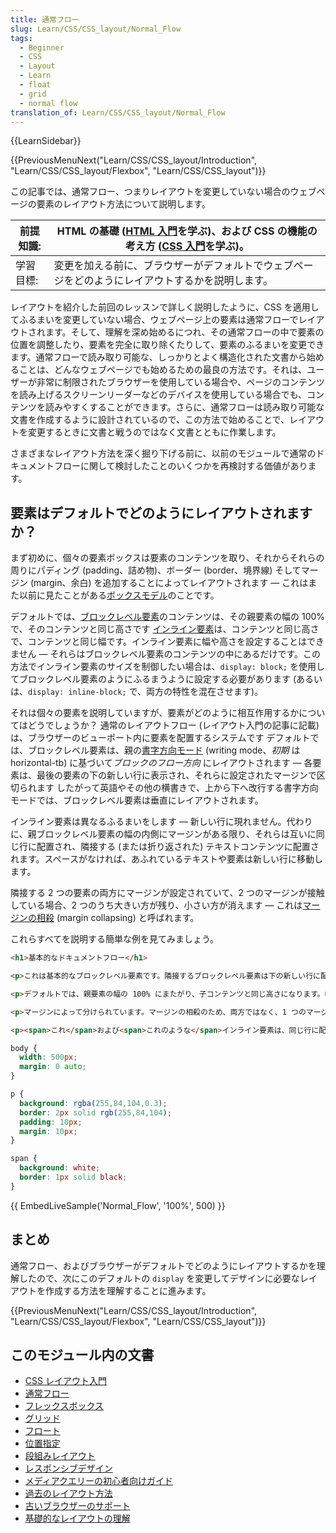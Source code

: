 ```yaml
---
title: 通常フロー
slug: Learn/CSS/CSS_layout/Normal_Flow
tags:
  - Beginner
  - CSS
  - Layout
  - Learn
  - float
  - grid
  - normal flow
translation_of: Learn/CSS/CSS_layout/Normal_Flow
---
```

{{LearnSidebar}}

{{PreviousMenuNext("Learn/CSS/CSS_layout/Introduction", "Learn/CSS/CSS_layout/Flexbox", "Learn/CSS/CSS_layout")}}

この記事では、通常フロー、つまりレイアウトを変更していない場合のウェブページの要素のレイアウト方法について説明します。

| 前提知識: | HTML の基礎 ([HTML 入門](/ja/docs/Learn/HTML/Introduction_to_HTML)を学ぶ)、および CSS の機能の考え方 ([CSS 入門](/ja/docs/Learn/CSS/Introduction_to_CSS)を学ぶ)。 |
| --------- | ----------------------------------------------------------------------------------------------------------------------------------------------------------------- |
| 学習目標: | 変更を加える前に、ブラウザーがデフォルトでウェブページをどのようにレイアウトするかを説明します。                                                                  |

レイアウトを紹介した前回のレッスンで詳しく説明したように、CSS を適用してふるまいを変更していない場合、ウェブページ上の要素は通常フローでレイアウトされます。そして、理解を深め始めるにつれ、その通常フローの中で要素の位置を調整したり、要素を完全に取り除くたりして、要素のふるまいを変更できます。通常フローで読み取り可能な、しっかりとよく構造化された文書から始めることは、どんなウェブページでも始めるための最良の方法です。それは、ユーザーが非常に制限されたブラウザーを使用している場合や、ページのコンテンツを読み上げるスクリーンリーダーなどのデバイスを使用している場合でも、コンテンツを読みやすくすることができます。さらに、通常フローは読み取り可能な文書を作成するように設計されているので、この方法で始めることで、レイアウトを変更するときに文書と戦うのではなく文書とともに作業します。

さまざまなレイアウト方法を深く掘り下げる前に、以前のモジュールで通常のドキュメントフローに関して検討したことのいくつかを再検討する価値があります。

## 要素はデフォルトでどのようにレイアウトされますか？

まず初めに、個々の要素ボックスは要素のコンテンツを取り、それからそれらの周りにパディング (padding、詰め物)、ボーダー (border、境界線) そしてマージン (margin、余白) を追加することによってレイアウトされます — これはまた以前に見たことがある[ボックスモデル](/ja/docs/Web/CSS/CSS_Box_Model/Introduction_to_the_CSS_box_model)のことです。

デフォルトでは、[ブロックレベル要素](/ja/docs/Web/HTML/Block-level_elements)のコンテンツは、その親要素の幅の 100% で、そのコンテンツと同じ高さです [インライン要素](/ja/docs/Web/HTML/Inline_elements)は、コンテンツと同じ高さで、コンテンツと同じ幅です。インライン要素に幅や高さを設定することはできません — それらはブロックレベル要素のコンテンツの中にあるだけです。この方法でインライン要素のサイズを制御したい場合は、`display: block;` を使用してブロックレベル要素のようにふるまうように設定する必要があります (あるいは、`display: inline-block;` で、両方の特性を混在させます)。

それは個々の要素を説明していますが、要素がどのように相互作用するかについてはどうでしょうか？ 通常のレイアウトフロー (レイアウト入門の記事に記載) は、ブラウザーのビューポート内に要素を配置するシステムです デフォルトでは、ブロックレベル要素は、親の[書字方向モード](/ja/docs/Web/CSS/writing-mode) (writing mode、_初期_ は horizontal-tb) に基づいて*ブロックのフロー方向* にレイアウトされます — 各要素は、最後の要素の下の新しい行に表示され、それらに設定されたマージンで区切られます したがって英語やその他の横書きで、上から下へ改行する書字方向モードでは、ブロックレベル要素は垂直にレイアウトされます。

インライン要素は異なるふるまいをします — 新しい行に現れません。代わりに、親ブロックレベル要素の幅の内側にマージンがある限り、それらは互いに同じ行に配置され、隣接する (または折り返された) テキストコンテンツに配置されます。スペースがなければ、あふれているテキストや要素は新しい行に移動します。

隣接する 2 つの要素の両方にマージンが設定されていて、2 つのマージンが接触している場合、2 つのうち大きい方が残り、小さい方が消えます — これは[マージンの相殺](/ja/docs/Web/CSS/CSS_Box_Model/Mastering_margin_collapsing) (margin collapsing) と呼ばれます。

これらすべてを説明する簡単な例を見てみましょう。

```html
<h1>基本的なドキュメントフロー</h1>

<p>これは基本的なブロックレベル要素です。隣接するブロックレベル要素は下の新しい行に配置されています。</p>

<p>デフォルトでは、親要素の幅の 100% にまたがり、子コンテンツと同じ高さになります。幅と高さの合計は、コンテンツ + パディング + ボーダーの幅/高さです。</p>

<p>マージンによって分けられています。マージンの相殺のため、両方ではなく、1 つのマージンの幅で区切られます。</p>

<p><span>これ</span>および<span>これのような</span>インライン要素は、同じ行に配置され、同じ行にスペースがある場合は隣接するテキストノードに配置されます。オーバーフローするインライン要素は<span>可能であれば新しいラインに折り返され (これのようにテキストを含む)</span>、そうでなければ次の画像のように単に新しい行に進むでしょう。<img src="https://mdn.mozillademos.org/files/13360/long.jpg"></p>
```

```css
body {
  width: 500px;
  margin: 0 auto;
}

p {
  background: rgba(255,84,104,0.3);
  border: 2px solid rgb(255,84,104);
  padding: 10px;
  margin: 10px;
}

span {
  background: white;
  border: 1px solid black;
}
```

{{ EmbedLiveSample('Normal_Flow', '100%', 500) }}

## まとめ

通常フロー、およびブラウザーがデフォルトでどのようにレイアウトするかを理解したので、次にこのデフォルトの `display` を変更してデザインに必要なレイアウトを作成する方法を理解することに進みます。

{{PreviousMenuNext("Learn/CSS/CSS_layout/Introduction", "Learn/CSS/CSS_layout/Flexbox", "Learn/CSS/CSS_layout")}}

## このモジュール内の文書

- [CSS レイアウト入門](/ja/docs/Learn/CSS/CSS_layout/Introduction)
- [通常フロー](/ja/docs/Learn/CSS/CSS_layout/Normal_Flow)
- [フレックスボックス](/ja/docs/Learn/CSS/CSS_layout/Flexbox)
- [グリッド](/ja/docs/Learn/CSS/CSS_layout/Grids)
- [フロート](/ja/docs/Learn/CSS/CSS_layout/Floats)
- [位置指定](/ja/docs/Learn/CSS/CSS_layout/Positioning)
- [段組みレイアウト](/ja/docs/Learn/CSS/CSS_layout/Multiple-column_Layout)
- [レスポンシブデザイン](/ja/docs/Learn/CSS/CSS_layout/Responsive_Design)
- [メディアクエリーの初心者向けガイド](/ja/docs/Learn/CSS/CSS_layout/Media_queries)
- [過去のレイアウト方法](/ja/docs/Learn/CSS/CSS_layout/Legacy_Layout_Methods)
- [古いブラウザーのサポート](/ja/docs/Learn/CSS/CSS_layout/Supporting_Older_Browsers)
- [基礎的なレイアウトの理解](/ja/docs/Learn/CSS/CSS_layout/Fundamental_Layout_Comprehension)
